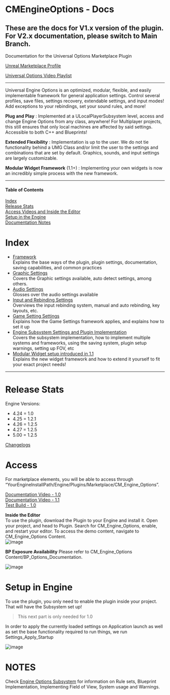 # CMEngineOptions - Docs

## These are the docs for V1.x version of the plugin. For V2.x documentation, please switch to Main Branch.

Documentation for the Universal Options Marketplace Plugin   

[Unreal Marketplace Profile](https://www.unrealengine.com/marketplace/en-US/profile/M+Funderburk) 

[Universal Options Video Playlist](https://www.youtube.com/playlist?list=PLybwJiY_V7EE8fHECPGtVyQkWW2Tn8mHj)  

***

Universal Engine Options is an optimized, modular, flexible, and easily implementable framework for general application settings. Control several profiles, save files, settings recovery, extendable settings, and input modes! Add exceptions to your rebindings, set your sound rules, and more!   

**Plug and Play** : Implemented at a ULocalPlayerSubsystem level, access and change Engine Options from any class, anywhere! For Multiplayer projects, this still ensures that only local machines are affected by said settings. Accessible to both C++ and Blueprints!  

**Extended Flexibility** : Implementation is up to the user. We do not tie functionality behind a UMG Class and/or limit the user to the settings and combinations that are set by default. Graphics, sounds, and input settings are largely customizable.    

**Modular Widget Framework** (1.1+) : Implementing your own widgets is now an incredibly simple process with the new framework.  

*** 

#### Table of Contents  
[Index](#Index)  
[Release Stats](#Release-Stats)  
[Access Videos and Inside the Editor](#Access)  
[Setup in the Engine](#setup-in-engine)  
[Documentation Notes](#Notes)  

# Index 

- [Framework](https://github.com/FunderburkM/CMEngineOptionsDocs/blob/main/Framework.md)   
Explains the base ways of the plugin, plugin settings, documentation, saving capabilities, and common practices     
- [Graphic Settings](https://github.com/FunderburkM/CMEngineOptionsDocs/blob/main/Graphics.md)   
Covers the Graphic settings available, auto detect settings, among others.      
- [Audio Settings](https://github.com/FunderburkM/CMEngineOptionsDocs/blob/main/Audio.md)    
Glosses over the audio settings available    
- [Input and Rebinding Settings](https://github.com/FunderburkM/CMEngineOptionsDocs/blob/main/Input.md)   
Overviews the input rebinding system, manual and auto rebinding, key layouts, etc.      
- [Game Setting Settings](https://github.com/FunderburkM/CMEngineOptionsDocs/blob/main/GameSettings.md)   
Explains how the Game Settings framework applies, and explains how to set it up      
- [Engine Subsystem Settings and Plugin Implementation](https://github.com/FunderburkM/CMEngineOptionsDocs/blob/main/EngineOptionsSubsystem.md)    
  Covers the subsystem implementation, how to implement multiple systems and frameworks, using the saving system, plugin setup warnings, setting up FOV, etc  
- [Modular Widget setup introduced in 1.1](https://github.com/FunderburkM/CMEngineOptionsDocs/blob/main/WidgetSetup.md)   
Explains the new widget framework and how to extend it yourself to fit your exact project needs!    

***

# Release Stats   
Engine Versions:  
- 4.24 = 1.0
- 4.25 = 1.2.1  
- 4.26 = 1.2.5  
- 4.27 = 1.2.5  
- 5.00 = 1.2.5  

[Changelogs](https://github.com/FunderburkM/CMEngineOptionsDocs/blob/main/ChangeLog.md)  

# Access  

For marketplace elements, you will be able to access through “YourEngineInstallPath/Engine/Plugins/Marketplace/CM_Engine_Options”.   
   
[Documentation Video - 1.0](https://youtu.be/-e1E1KV_mTw)  
[Documentation Video - 1.1](https://youtu.be/ibudswpE9o0)  
[Test Build - 1.0](https://drive.google.com/file/d/16SRHBlQJdJcamcISwTUcFHT6MKPjcV56/view?usp=sharing)   


**Inside the Editor**  
To use the plugin, download the Plugin to your Engine and install it. Open your project, and head to Plugin. Search for CM_Engine_Options, enable, and restart your editor. To access the demo content, navigate to CM_Engine_Options Content.   
![image](https://user-images.githubusercontent.com/28312571/147303926-6881ab50-7c0b-4f32-8464-746842265b8f.png)

**BP Exposure Availability**
Please refer to CM_Engine_Options Content/BP_Options_Documentation.    

![image](https://user-images.githubusercontent.com/28312571/147325436-f71e257e-237a-4dce-acdf-d33de5c2e940.png)

# Setup in Engine

To use the plugin, you only need to enable the plugin inside your project. That will have the Subsystem set up!  

> This next part is only needed for 1.0  

In order to apply the currently loaded settings on Application launch as well as set the base functionality required to run things, we run Settings_Apply_Startup

![image](https://user-images.githubusercontent.com/28312571/147325730-063096f2-1a35-45d8-bb41-61f6e56c8a5d.png)


# NOTES 

Check [Engine Options Subsystem](https://github.com/FunderburkM/CMEngineOptionsDocs/blob/main/EngineOptionsSubsystem.md) for information on Rule sets, Blueprint Implementation, Implementing Field of View, System usage and Warnings.





